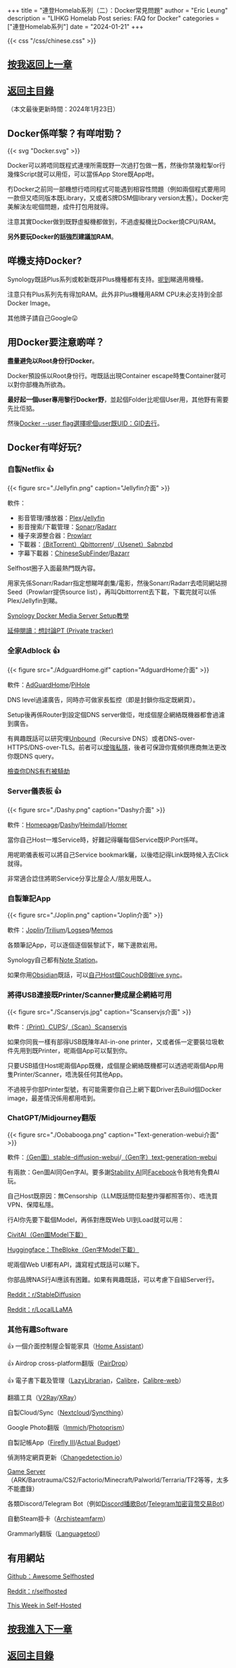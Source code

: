 +++
title = "連登Homelab系列（二）：Docker常見問題"
author = "Eric Leung"
description = "LIHKG Homelab Post series: FAQ for Docker"
categories = ["連登Homelab系列"]
date = "2024-01-21"
+++

{{< css "/css/chinese.css" >}}

## [按我返回上一章](../003_lihkg_consumer_nas/)

## [返回主目錄](../../categories/連登homelab系列/)

（本文最後更新時間：2024年1月23日）

## Docker係咩黎？有咩咁勁？

{{< svg "Docker.svg" >}}

Docker可以將唔同既程式連埋所需既野一次過打包做一舊，然後你禁幾粒掣or行幾條Script就可以用佢，可以當係App Store既App咁。

冇Docker之前同一部機想行唔同程式可能遇到相容性問題（例如兩個程式要用同一款但又唔同版本既Library，又或者S牌DSM個library version太舊）。Docker完美解決左呢個問題，成件打包用就得。

注意其實Docker做到既野虛擬機都做到，不過虛擬機比Docker燒CPU/RAM。

**另外要玩Docker的話強烈建議加RAM**。

## 咩機支持Docker?

Synology既話Plus系列或較新既非Plus機種都有支持。[呢到](https://www.synology.com/zh-tw/dsm/packages/ContainerManager)睇適用機種。

注意只有Plus系列先有得加RAM。此外非Plus機種用ARM CPU未必支持到全部Docker Image。

其他牌子請自己Google:stuck_out_tongue:

## 用Docker要注意啲咩？

**盡量避免以Root身份行Docker**。

Docker預設係以Root身份行。咁既話出現Container escape時隻Container就可以對你部機為所欲為。

**最好起一個user專用黎行Docker野**，並起個Folder比呢個User用，其他野有需要先比佢掂。

然後[Docker --user flag選擇呢個user既UID：GID去行](https://docs.docker.com/engine/reference/run/#user)。

## Docker有咩好玩?

### 自製Netflix :thumbsup:

{{< figure src="./Jellyfin.png" caption="Jellyfin介面" >}}

軟件：

- 影音管理/播放器：[Plex](https://hub.docker.com/r/plexinc/pms-docker/)/[Jellyfin](https://hub.docker.com/r/jellyfin/jellyfin)
- 影音搜索/下載管理：[Sonarr](https://hotio.dev/containers/sonarr/)/[Radarr](https://hotio.dev/containers/radarr/)
- 種子來源整合器：[Prowlarr](https://hotio.dev/containers/prowlarr/)
- 下載器：[（BitTorrent）Qbittorrent](https://hotio.dev/containers/qbittorrent/)/[（Usenet）Sabnzbd](https://hub.docker.com/r/linuxserver/sabnzbd/)
- 字幕下載器：[ChineseSubFinder](https://hub.docker.com/r/allanpk716/chinesesubfinder)/[Bazarr](https://hotio.dev/containers/bazarr/)

Selfhost圈子入面最熱門既內容。

用家先係Sonarr/Radarr指定想睇咩劇集/電影，然後Sonarr/Radarr去唔同網站撈Seed（Prowlarr提供source list），再叫Qbittorrent去下載，下載完就可以係Plex/Jellyfin到睇。

[Synology Docker Media Server Setup教學](https://trash-guides.info/Hardlinks/How-to-setup-for/Synology/)

[延伸閱讀：想討論PT (Private tracker)](https://lih.kg/2447243)

### 全家Adblock :thumbsup:

{{< figure src="./AdguardHome.gif" caption="AdguardHome介面" >}}

軟件：[AdGuardHome](https://hub.docker.com/r/adguard/adguardhome)/[PiHole](https://github.com/pi-hole/docker-pi-hole)

DNS level過濾廣告，同時亦可做家長監控（即是封鎖你指定既網頁）。

Setup後再係Router到設定個DNS server做佢，咁成個屋企網絡既機器都會過濾到廣告。

有興趣既話可以研究埋[Unbound](https://unbound.docs.nlnetlabs.nl/en/latest/)（Recursive DNS）或者DNS-over-HTTPS/DNS-over-TLS。前者可以[增強私隱](https://docs.pi-hole.net/guides/dns/unbound/#what-does-this-guide-provide)，後者可保證你寬頻供應商無法更改你既DNS query。

[檢查你DNS有冇被騎劫](https://www.dnsleaktest.com)

### Server儀表板 :thumbsup:

{{< figure src="./Dashy.png" caption="Dashy介面" >}}

軟件：[Homepage](https://github.com/gethomepage/homepage)/[Dashy](https://github.com/Lissy93/dashy)/[Heimdall](https://github.com/linuxserver/Heimdall)/[Homer](https://github.com/bastienwirtz/homer)

當你自己Host一堆Service時，好難記得曬每個Service既IP:Port係咩。

用呢啲儀表板可以將自己Service bookmark曬，以後唔記得Link既時候入去Click就得。

非常適合諗住將啲Service分享比屋企人/朋友用既人。

### 自製筆記App

{{< figure src="./Joplin.png" caption="Joplin介面" >}}

軟件：[Joplin](https://github.com/laurent22/joplin)/[Trilium](https://github.com/zadam/trilium)/[Logseq](https://github.com/logseq/logseq)/[Memos](https://github.com/usememos/memos)

各類筆記App，可以逐個逐個裝黎試下，睇下邊款岩用。

Synology自己都有[Note Station](https://www.synology.com/en-global/dsm/feature/note_station)。

如果你用[Obsidian](https://obsidian.md/)既話，可以[自己Host個CouchDB做live sync](https://github.com/vrtmrz/obsidian-livesync/tree/main)。

### 將得USB連接既Printer/Scanner變成屋企網絡可用

{{< figure src="./Scanservjs.jpg" caption="Scanservjs介面" >}}

軟件：[（Print）CUPS](https://openprinting.github.io/cups/)/[（Scan）Scanservjs](https://github.com/sbs20/scanservjs)

如果你同我一樣有部得USB既陳年All-in-one printer，又或者係一定要裝垃圾軟件先用到既Printer，呢兩個App可以幫到你。

只要USB插住Host呢兩個App既機，成個屋企網絡既機都可以透過呢兩個App用隻Printer/Scanner，唔洗裝任何其他App。

不過視乎你部Printer型號，有可能需要你自己上網下載Driver去Build個Docker image，最差情況係用都用唔到。

### ChatGPT/Midjourney翻版

{{< figure src="./Oobabooga.png" caption="Text-generation-webui介面" >}}

軟件：[（Gen圖）stable-diffusion-webui](https://github.com/AUTOMATIC1111/stable-diffusion-webui)/[（Gen字）text-generation-webui](https://github.com/oobabooga/text-generation-webui)

有兩款：Gen圖AI同Gen字AI。要多謝[Stability AI](https://stability.ai/)同[Facebook](https://ai.meta.com/)令我地有免費AI玩。

自己Host既原因：無Censorship（LLM既話問佢點整炸彈都照答你）、唔洗買VPN、保障私隱。

行AI你先要下載個Model，再係對應既Web UI到Load就可以用：

[CivitAI（Gen圖Model下載）](https://civitai.com/)

[Huggingface：TheBloke（Gen字Model下載）](https://huggingface.co/TheBloke)

呢兩個Web UI都有API，識寫程式既話可以睇下。

你部品牌NAS行AI應該有困難。如果有興趣既話，可以考慮下自組Server行。

[Reddit：r/StableDiffusion](https://www.reddit.com/r/StableDiffusion/)

[Reddit：r/LocalLLaMA](https://www.reddit.com/r/LocalLLaMA/)

### 其他有趣Software

:thumbsup: 一個介面控制屋企智能家具（[Home Assistant](https://www.home-assistant.io/)）

:thumbsup: Airdrop cross-platform翻版（[PairDrop](https://github.com/schlagmichdoch/PairDrop)）

:thumbsup: 電子書下載及管理（[LazyLibrarian](https://lazylibrarian.gitlab.io/)，[Calibre](https://docs.linuxserver.io/images/docker-calibre/)，[Calibre-web](https://github.com/janeczku/calibre-web)）

翻牆工具（[V2Ray](https://www.v2ray.com/)/[XRay](https://xtls.github.io/)）

自製Cloud/Sync（[Nextcloud](https://nextcloud.com/athome/)/[Syncthing](https://github.com/syncthing/syncthing)）

Google Photo翻版（[Immich](https://github.com/immich-app/immich)/[Photoprism](https://github.com/photoprism/photoprism)）

自製記帳App（[Firefly III](https://github.com/firefly-iii/firefly-iii)/[Actual Budget](https://github.com/actualbudget/actual)）

偵測特定網頁更新（[Changedetection.io](https://github.com/dgtlmoon/changedetection.io)）

[Game Server](https://github.com/GameServerManagers/docker-gameserver)（ARK/Barotrauma/CS2/Factorio/Minecraft/Palworld/Terraria/TF2等等，太多不能盡錄）

各類Discord/Telegram Bot（例如[Discord播歌Bot](https://github.com/SudhanPlayz/Discord-MusicBot)/[Telegram加密貨幣交易Bot](https://github.com/freqtrade/freqtrade)）

自動Steam掛卡（[Archisteamfarm](https://github.com/JustArchiNET/ArchiSteamFarm/wiki/Docker)）

Grammarly翻版（[Languagetool](https://github.com/languagetool-org/languagetool)）

## 有用網站

[Github：Awesome Selfhosted](https://github.com/awesome-selfhosted/awesome-selfhosted)

[Reddit：r/selfhosted](https://www.reddit.com/r/selfhosted/)

[This Week in Self-Hosted](https://selfh.st/)

## [按我進入下一章](../005_lihkg_homelab/)

## [返回主目錄](../../categories/連登homelab系列/)
